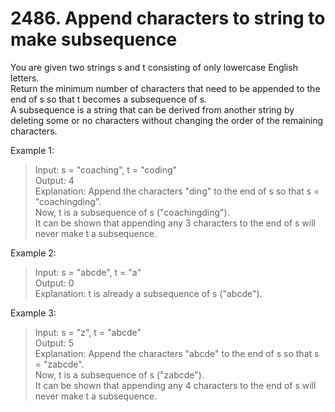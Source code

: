 # 2486. Append characters to string to make subsequence

You are given two strings s and t consisting of only lowercase English letters.\
Return the minimum number of characters that need to be appended to the end of s so that t becomes a subsequence of s.\
A subsequence is a string that can be derived from another string by deleting some or no characters without changing the order of the remaining characters.

Example 1:

>Input: s = "coaching", t = "coding"\
Output: 4\
Explanation: Append the characters "ding" to the end of s so that s = "coachingding".\
Now, t is a subsequence of s ("coachingding").\
It can be shown that appending any 3 characters to the end of s will never make t a subsequence.

Example 2:

>Input: s = "abcde", t = "a"\
Output: 0\
Explanation: t is already a subsequence of s ("abcde").

Example 3:

>Input: s = "z", t = "abcde"\
Output: 5\
Explanation: Append the characters "abcde" to the end of s so that s = "zabcde".\
Now, t is a subsequence of s ("zabcde").\
It can be shown that appending any 4 characters to the end of s will never make t a subsequence.
 